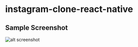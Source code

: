 # instagram-clone-react-native

## Sample Screenshot

![alt screenshot](https://user-images.githubusercontent.com/43666833/74104340-d7b04180-4b79-11ea-932e-4fd4e759930a.png)
